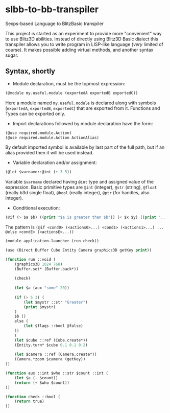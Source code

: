 # slbb-to-bb-transpiler
Sexps-based Language to BlitzBasic transpiler

This project is started as an experiment to provide more "convenient" way to use Blitz3D abilities.
Instead of directly using Blitz3D Basic dialect this transpiler allows you to write program in LISP-like language (*very* limited of course). It makes possible adding virtual methods, and another syntax sugar.

## Syntax, shortly
- Module declaration, must be the topmost expression:
```lisp
(@module my.useful.module (exportedA exportedB exportedC))
```
Here a module named `my.useful.module` is declared along with symbols (`exportedA`, `exportedB`, `exportedC`) that are exported from it. Functions and Types can be exported only.

- Import declarations followed by module declaration have the form:
```lisp
(@use required.module.Action)
(@use required.module.Action ActionAlias)
```
By default imported symbol is available by last part of the full path,
but if an alias provided then it will be used instead.

- Variable declaration and/or assignment:
```lisp
(@let $varname::@int (+ 3 5))
```
Variable `$varname` declared having `@int` type and assigned value of the expression.
Basic primitive types are `@int` (integer), `@str` (string), `@float` (really b3d single float), `@bool` (really integer),
`@ptr` (for handles, also integer).

- Conditional execution:
```lisp
(@if (> $a $b) ((print "$a is greater than $b")) (< $x $y) ((print "...")) @else (#|...|#))
```
The pattern is `(@if <cond0> (<actions0>...) <cond1> (<actions1>...) ... @else <condE> (<actionsE>...))`


```lisp
(module application.launcher (run check))

(use (Direct Buffer Cube Entity Camera graphics3D getKey print))

(function run ::void (
	(graphics3D 1024 768)
	(Buffer.set* (Buffer.back*))
	
	(check)
	
	(let $a (aux "some" 20))
	
	(if (> 5 3) (
		(let $mystr ::str "Greater")
		(print $mystr)
	) 
	$b () 
	else (
		(let $flags ::bool @false)
	))
	(
	(let $cube ::ref (Cube.create*))
	(Entity.turn* $cube 0.1 0.1 0.2)
	
	(let $camera ::ref (Camera.create*))
	(Camera.*zoom $camera (getKey))
))

(function aux ::int $who ::str $count ::int (
	(let $a (- $count))
	(return (+ $who $count))
))

(function check ::bool (
	(return true)
))
```

